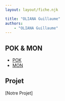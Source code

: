 ```yaml
---
layout: layout/fiche.njk

title: "OLIANA Guillaume"
authors:
    - "OLIANA Guillaume"
---
```




## POK & MON

- [POK](./pok)
- [MON](./mon)

## Projet

[Notre Projet]
